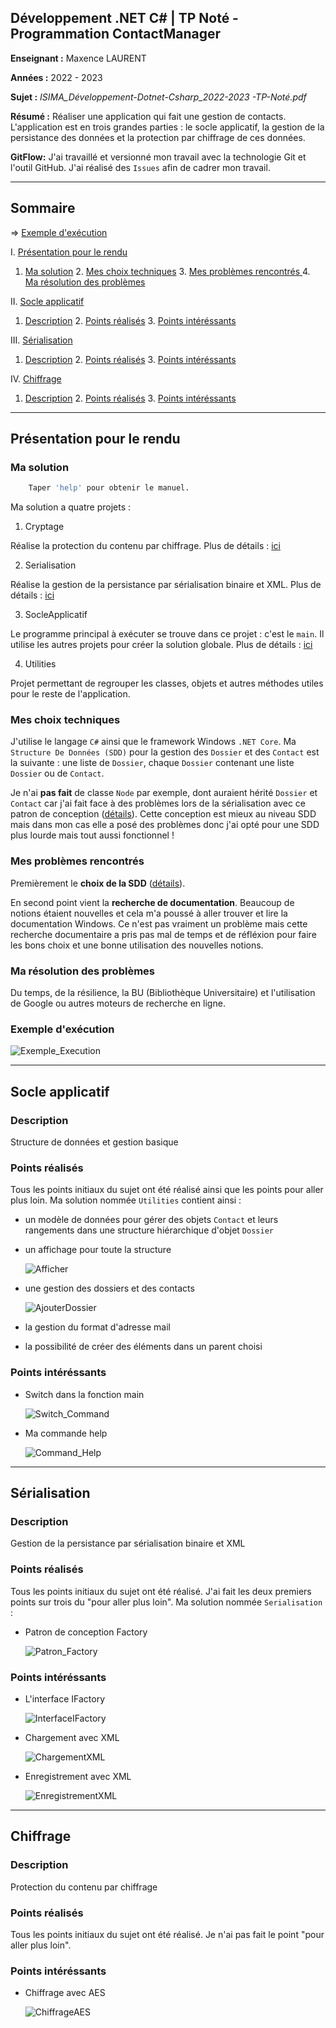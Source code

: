 ## Développement .NET C# | TP Noté - Programmation ContactManager

**Enseignant :** Maxence LAURENT

**Années :** 2022 - 2023

**Sujet :** *ISIMA_Développement-Dotnet-Csharp_2022-2023 -TP-Noté.pdf*

**Résumé :** Réaliser une application qui fait une gestion de contacts. L'application est en trois grandes parties : le socle applicatif, la gestion de la persistance des données et la protection par chiffrage de ces données.

**GitFlow:** J'ai travaillé et versionné mon travail avec la technologie Git et l'outil GitHub. J'ai réalisé des `Issues` afin de cadrer mon travail.

---

## Sommaire

=> [Exemple d'exécution](#exemple-dexécution)

I. [Présentation pour le rendu](#présentation-pour-le-rendu)
1. [Ma solution](#ma-solution) 2. [Mes choix techniques](#mes-choix-techniques) 3. [Mes problèmes rencontrés ](#mes-problèmes-rencontrés) 4. [Ma résolution des problèmes](#ma-résolution-des-problèmes)

II. [Socle applicatif](#socle-applicatif)
1. [Description](#description) 2. [Points réalisés](#points-réalisés) 3. [Points intéréssants](#points-intéréssants)

III. [Sérialisation](#sérialisation)
1. [Description](#description-1) 2. [Points réalisés](#points-réalisés-1) 3. [Points intéréssants](#points-intéréssants-1)

IV. [Chiffrage](#chiffrage)
1. [Description](#description-2) 2. [Points réalisés](#points-réalisés-2) 3. [Points intéréssants](#points-intéréssants-2)

---

## Présentation pour le rendu

### Ma solution

```bash
    Taper 'help' pour obtenir le manuel.
```

Ma solution a quatre projets :

1. Cryptage

Réalise la protection du contenu par chiffrage. Plus de détails : [ici](#chiffrage)

2. Serialisation

Réalise la gestion de la persistance par sérialisation binaire et XML. Plus de détails : [ici](#sérialisation)

3. SocleApplicatif

Le programme principal à exécuter se trouve dans ce projet : c'est le `main`. Il utilise les autres projets pour créer la solution globale. Plus de détails : [ici](#socle-applicatif)

4. Utilities

Projet permettant de regrouper les classes, objets et autres méthodes utiles pour le reste de l'application.

### Mes choix techniques

J'utilise le langage `C#` ainsi que le framework Windows `.NET Core`. Ma `Structure De Données (SDD)` pour la gestion des `Dossier` et des `Contact` est la suivante : une liste de `Dossier`, chaque `Dossier` contenant une liste `Dossier` ou de `Contact`.

Je n'ai **pas fait** de classe `Node` par exemple, dont auraient hérité `Dossier` et `Contact` car j'ai fait face à des problèmes lors de la sérialisation avec ce patron de conception ([détails](#mes-problèmes-rencontrés)). Cette conception est mieux au niveau SDD mais dans mon cas elle a posé des problèmes donc j'ai opté pour une SDD plus lourde mais tout aussi fonctionnel !

### Mes problèmes rencontrés 

Premièrement le **choix de la SDD** ([détails](#mes-choix-techniques)).

En second point vient la **recherche de documentation**. Beaucoup de notions étaient nouvelles et cela m'a poussé à aller trouver et lire la documentation Windows. Ce n'est pas vraiment un problème mais cette recherche documentaire a pris pas mal de temps et de réfléxion pour faire les bons choix et une bonne utilisation des nouvelles notions.

### Ma résolution des problèmes

Du temps, de la résilience, la BU (Bibliothèque Universitaire) et l'utilisation de Google ou autres moteurs de recherche en ligne.

### Exemple d'exécution

![Exemple_Execution](./Screenshots/exemple_execution.PNG)

---

## Socle applicatif

### Description

Structure de données et gestion basique

### Points réalisés

Tous les points initiaux du sujet ont été réalisé ainsi que les points pour aller plus loin. Ma solution nommée `Utilities` contient ainsi :

* un modèle de données pour gérer des objets `Contact` et leurs rangements dans une structure hiérarchique d'objet `Dossier`

* un affichage pour toute la structure

    ![Afficher](./Screenshots/command_afficher.PNG)

* une gestion des dossiers et des contacts

    ![AjouterDossier](./Screenshots/command_ajouterdossier.PNG)

* la gestion du format d'adresse mail

* la possibilité de créer des éléments dans un parent choisi

### Points intéréssants

* Switch dans la fonction main

    ![Switch_Command](./Screenshots/switch_command.PNG)

* Ma commande help

    ![Command_Help](./Screenshots/command_help.PNG)

---

## Sérialisation

### Description

Gestion de la persistance par sérialisation binaire et XML

### Points réalisés

Tous les points initiaux du sujet ont été réalisé. J'ai fait les deux premiers points sur trois du "pour aller plus loin". Ma solution nommée `Serialisation` :

* Patron de conception Factory

    ![Patron_Factory](./Screenshots/serialisation_pattern.PNG)

### Points intéréssants

* L'interface IFactory

    ![InterfaceIFactory](./Screenshots/interface_IFactory.PNG)

* Chargement avec XML

    ![ChargementXML](./Screenshots/xml_charger.PNG)

* Enregistrement avec XML

    ![EnregistrementXML](./Screenshots/xml_enregistrer_sdd.PNG)
---

## Chiffrage

### Description

Protection du contenu par chiffrage

### Points réalisés

Tous les points initiaux du sujet ont été réalisé. Je n'ai pas fait le point "pour aller plus loin".

### Points intéréssants

* Chiffrage avec AES

    ![ChiffrageAES](./Screenshots/chiffrage_AES.PNG)

